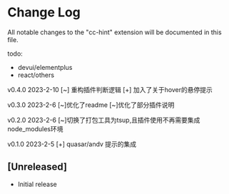 # Change Log

All notable changes to the "cc-hint" extension will be documented in this file.

todo:
- devui/elementplus
- react/others 


v0.4.0  2023-2-10
[~] 重构插件判断逻辑
[+] 加入了关于hover的悬停提示

v0.3.0  2023-2-6
[~]优化了readme
[~]优化了部分插件说明

v0.2.0  2023-2-6
[~]切换了打包工具为tsup,且插件使用不再需要集成node_modules环境

v0.1.0  2023-2-5
[+] quasar/andv 提示的集成


## [Unreleased]

- Initial release